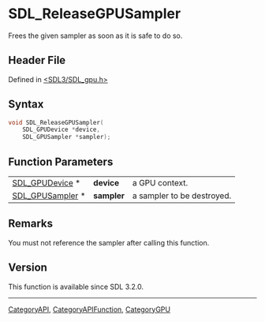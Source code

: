 # SDL_ReleaseGPUSampler

Frees the given sampler as soon as it is safe to do so.

## Header File

Defined in [<SDL3/SDL_gpu.h>](https://github.com/libsdl-org/SDL/blob/main/include/SDL3/SDL_gpu.h)

## Syntax

```c
void SDL_ReleaseGPUSampler(
    SDL_GPUDevice *device,
    SDL_GPUSampler *sampler);
```

## Function Parameters

|                                    |             |                            |
| ---------------------------------- | ----------- | -------------------------- |
| [SDL_GPUDevice](SDL_GPUDevice) *   | **device**  | a GPU context.             |
| [SDL_GPUSampler](SDL_GPUSampler) * | **sampler** | a sampler to be destroyed. |

## Remarks

You must not reference the sampler after calling this function.

## Version

This function is available since SDL 3.2.0.

----
[CategoryAPI](CategoryAPI), [CategoryAPIFunction](CategoryAPIFunction), [CategoryGPU](CategoryGPU)

